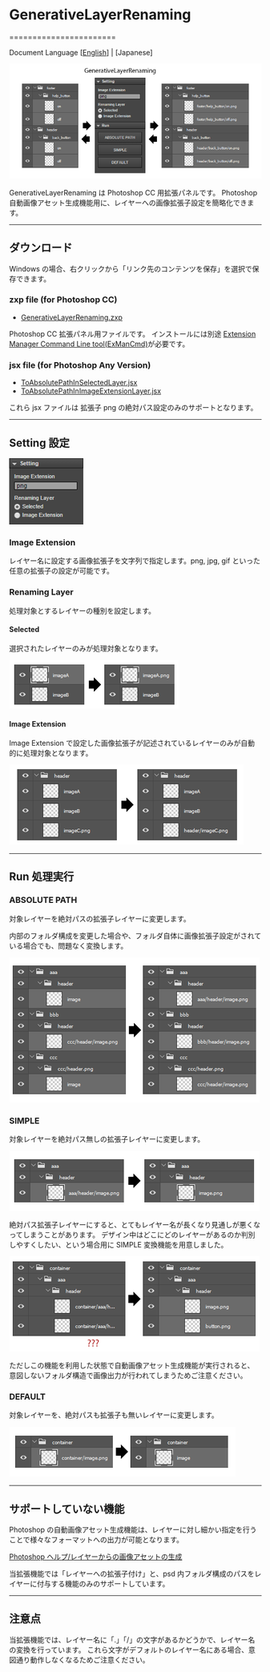 # GenerativeLayerRenaming
=======================

Document Language [[English](README.md)] | [Japanese]

![introduction](assets/main.png)

GenerativeLayerRenaming は Photoshop CC 用拡張パネルです。
Photoshop 自動画像アセット生成機能用に、レイヤーへの画像拡張子設定を簡略化できます。

---
## ダウンロード

Windows の場合、右クリックから「リンク先のコンテンツを保存」を選択で保存できます。

### zxp file (for Photoshop CC)

* [GenerativeLayerRenaming.zxp](https://raw.github.com/siratama/GenerativeLayerRenaming/master/download/GenerativeLayerRenaming.zxp)

Photoshop CC 拡張パネル用ファイルです。
インストールには別途 [Extension Manager Command Line tool(ExManCmd)](https://www.adobeexchange.com/resources/28)が必要です。

### jsx file (for Photoshop Any Version)

* [ToAbsolutePathInSelectedLayer.jsx](https://raw.github.com/siratama/GenerativeLayerRenaming/master/download/ToAbsolutePathInSelectedLayer.jsx)
* [ToAbsolutePathInImageExtensionLayer.jsx](https://raw.github.com/siratama/GenerativeLayerRenaming/master/download/ToAbsolutePathInImageExtensionLayer.jsx)

これら jsx ファイルは 拡張子 png の絶対パス設定のみのサポートとなります。

---
## Setting 設定

![setting](assets/setting.png)

### Image Extension

レイヤー名に設定する画像拡張子を文字列で指定します。png, jpg, gif といった任意の拡張子の設定が可能です。

### Renaming Layer

処理対象とするレイヤーの種別を設定します。

#### Selected

選択されたレイヤーのみが処理対象となります。

![ ](assets/renaming_layer_selected.png)

#### Image Extension

Image Extension で設定した画像拡張子が記述されているレイヤーのみが自動的に処理対象となります。

![ ](assets/renaming_layer_image_extension.png)

---
## Run 処理実行

### ABSOLUTE PATH

対象レイヤーを絶対パスの拡張子レイヤーに変更します。

内部のフォルダ構成を変更した場合や、フォルダ自体に画像拡張子設定がされている場合でも、問題なく変換します。

![ ](assets/run_absolute_path.png)

### SIMPLE

対象レイヤーを絶対パス無しの拡張子レイヤーに変更します。

![ ](assets/run_simple.png)

絶対パス拡張子レイヤーにすると、とてもレイヤー名が長くなり見通しが悪くなってしまうことがあります。
デザイン中はどこにどのレイヤーがあるのか判別しやすくしたい、という場合用に SIMPLE 変換機能を用意しました。

![ ](assets/run_simple2.png)

ただしこの機能を利用した状態で自動画像アセット生成機能が実行されると、
意図しないフォルダ構造で画像出力が行われてしまうためご注意ください。

### DEFAULT

対象レイヤーを、絶対パスも拡張子も無いレイヤーに変更します。

![ ](assets/run_default.png)

---
## サポートしていない機能

Photoshop の自動画像アセット生成機能は、レイヤーに対し細かい指定を行うことで様々なフォーマットへの出力が可能となります。

[Photoshop ヘルプ/レイヤーからの画像アセットの生成](https://helpx.adobe.com/jp/photoshop/using/generate-assets-layers.html)

当拡張機能では「レイヤーへの拡張子付け」と、psd 内フォルダ構成のパスをレイヤーに付与する機能のみのサポートしています。

---
## 注意点

当拡張機能では、レイヤー名に「.」「/」の文字があるかどうかで、レイヤー名の変換を行っています。
これら文字がデフォルトのレイヤー名にある場合、意図通り動作しなくなるためご注意ください。

